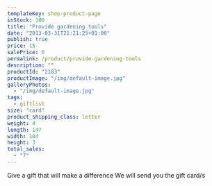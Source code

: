 ```yaml
---
templateKey: shop-product-page
inStock: 100
title: "Provide gardening tools"
date: "2013-03-31T21:21:25+01:00"
publish: true
price: 15
salePrice: 0
permalink: /product/provide-gardening-tools
description: ""
productId: "2183"
productImage: "/img/default-image.jpg"
galleryPhotos:
  - "/img/default-image.jpg"
tags:
  - giftlist
size: "card"
product_shipping_class: letter
weight: 4
length: 147
width: 104
height: 3
total_sales:
  - "7"
---
```


Give a gift that will make a difference We will send you the gift card/s
